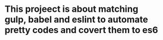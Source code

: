 # This projeect is about matching gulp, babel and eslint to automate pretty codes and covert them to es6
